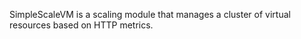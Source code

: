 SimpleScaleVM is a scaling module that manages a cluster of virtual resources based on HTTP metrics.
